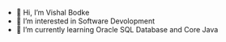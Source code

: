 - 👋 Hi, I’m Vishal Bodke
- 👀 I’m interested in Software Devolopment
- 🌱 I’m currently learning Oracle SQL Database and Core Java

<!---
bodkev2000/bodkev2000 is a ✨ special ✨ repository because its `README.md` (this file) appears on your GitHub profile.
You can click the Preview link to take a look at your changes.
--->
